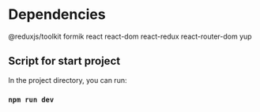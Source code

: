 # Dependencies

@reduxjs/toolkit
formik
react
react-dom
react-redux
react-router-dom
yup

## Script for start project

In the project directory, you can run:

### `npm run dev`
